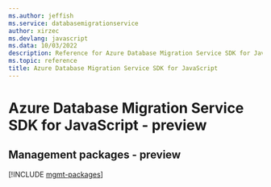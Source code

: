 ```yaml
---
ms.author: jeffish
ms.service: databasemigrationservice
author: xirzec
ms.devlang: javascript
ms.data: 10/03/2022
description: Reference for Azure Database Migration Service SDK for JavaScript
ms.topic: reference
title: Azure Database Migration Service SDK for JavaScript
---
```

# Azure Database Migration Service SDK for JavaScript - preview

## Management packages - preview
[!INCLUDE [mgmt-packages](database-migration-service-mgmt-index.md)]